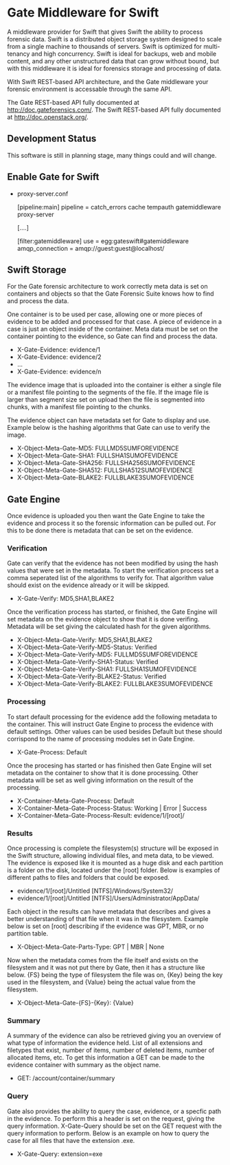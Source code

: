 # Gate Middleware for Swift

A middleware provider for Swift that gives Swift the ability to process forensic
data. Swift is a distributed object storage system designed to scale from a
single machine to thousands of servers. Swift is optimized for multi-tenancy and
high concurrency. Swift is ideal for backups, web and mobile content, and any
other unstructured data that can grow without bound, but with this middleware it
is ideal for forensics storage and processing of data.

With Swift REST-based API architecture, and the Gate middleware your forensic
environment is accessable through the same API.

The Gate REST-based API fully documented at http://doc.gateforensics.com/.
The Swift REST-based API fully documented at http://doc.openstack.org/.

## Development Status
This software is still in planning stage, many things could and will change.

## Enable Gate for Swift

  * proxy-server.conf

    [pipeline:main]
    pipeline = catch_errors cache tempauth gatemiddleware proxy-server

    [....]

    [filter:gatemiddleware]
    use = egg:gateswift#gatemiddleware
    amqp_connection = amqp://guest:guest@localhost/

## Swift Storage
For the Gate forensic architecture to work correctly meta data is set on
containers and objects so that the Gate Forensic Suite knows how to find and
process the data.

One container is to be used per case, allowing one or more pieces of evidence
to be added and processed for that case. A piece of evidence in a case is just
an object inside of the container. Meta data must be set on the container
pointing to the evidence, so Gate can find and process the data.

  * X-Gate-Evidence: evidence/1
  * X-Gate-Evidence: evidence/2
  * ...
  * X-Gate-Evidence: evidence/n

The evidence image that is uploaded into the container is either a single file
or a manifest file pointing to the segments of the file. If the image file is
larger than segment size set on upload then the file is segmented into chunks,
with a manifest file pointing to the chunks.

The evidence object can have metadata set for Gate to display and use. Example
below is the hashing algorithms that Gate can use to verify the image.

  * X-Object-Meta-Gate-MD5: FULLMD5SUMFOREVIDENCE
  * X-Object-Meta-Gate-SHA1: FULLSHA1SUMOFEVIDENCE
  * X-Object-Meta-Gate-SHA256: FULLSHA256SUMOFEVIDENCE
  * X-Object-Meta-Gate-SHA512: FULLSHA512SUMOFEVIDENCE
  * X-Object-Meta-Gate-BLAKE2: FULLBLAKE3SUMOFEVIDENCE

## Gate Engine
Once evidence is uploaded you then want the Gate Engine to take the evidence
and process it so the forensic information can be pulled out. For this to be
done there is metadata that can be set on the evidence.

### Verification
Gate can verify that the evidence has not been modified by using the hash values
that were set in the metadata. To start the verification process set a comma
seperated list of the algorithms to verify for. That algorithm value should
exist on the evidence already or it will be skipped.

  * X-Gate-Verify: MD5,SHA1,BLAKE2

Once the verification process has started, or finished, the Gate Engine will set
metadata on the evidence object to show that it is done verifing. Metadata will
be set giving the calculated hash for the given algorithms.

  * X-Object-Meta-Gate-Verify: MD5,SHA1,BLAKE2
  * X-Object-Meta-Gate-Verify-MD5-Status: Verified
  * X-Object-Meta-Gate-Verify-MD5: FULLMD5SUMFOREVIDENCE
  * X-Object-Meta-Gate-Verify-SHA1-Status: Verified
  * X-Object-Meta-Gate-Verify-SHA1: FULLSHA1SUMOFEVIDENCE
  * X-Object-Meta-Gate-Verify-BLAKE2-Status: Verified
  * X-Object-Meta-Gate-Verify-BLAKE2: FULLBLAKE3SUMOFEVIDENCE

### Processing
To start default processing for the evidence add the following metadata to the
container. This will instruct Gate Engine to process the evidence with default
settings. Other values can be used besides Default but these should corrispond
to the name of processing modules set in Gate Engine.

  * X-Gate-Process: Default

Once the procesing has started or has finished then Gate Engine will set
metadata on the container to show that it is done processing. Other metadata
will be set as well giving information on the result of the processing.

  * X-Container-Meta-Gate-Process: Default
  * X-Container-Meta-Gate-Process-Status: Working | Error | Success
  * X-Container-Meta-Gate-Process-Result: evidence/1/[root]/

### Results
Once processing is complete the filesystem(s) structure will be exposed in the
Swift structure, allowing individual files, and meta data, to be viewed. The
evidence is exposed like it is mounted as a huge disk and each partition is a
folder on the disk, located under the [root] folder. Below is examples of
different paths to files and folders that could be exposed.

  * evidence/1/[root]/Untitled [NTFS]/Windows/System32/
  * evidence/1/[root]/Untitled [NTFS]/Users/Administrator/AppData/

Each object in the results can have metadata that describes and gives a better
understanding of that file when it was in the filesystem. Example below is set
on [root] describing if the evidence was GPT, MBR, or no partition table.

  * X-Object-Meta-Gate-Parts-Type: GPT | MBR | None

Now when the metadata comes from the file itself and exists on the filesystem
and it was not put there by Gate, then it has a structure like below. {FS}
being the type of filesystem the file was on, {Key} being the key used in the
filesystem, and {Value} being the actual value from the filesystem.

  * X-Object-Meta-Gate-{FS}-{Key}: {Value}

### Summary
A summary of the evidence can also be retrieved giving you an overview of what
type of information the evidence held. List of all extensions and filetypes
that exist, number of items, number of deleted items, number of allocated
items, etc. To get this information a GET can be made to the evidence
container with summary as the object name.

  * GET: /account/container/summary

### Query
Gate also provides the ability to query the case, evidence, or a specfic path
in the evidence. To perform this a header is set on the request, giving the
query information. X-Gate-Query should be set on the GET request with the query
information to perform. Below is an example on how to query the case for all
files that have the extension .exe.

  * X-Gate-Query: extension=exe



